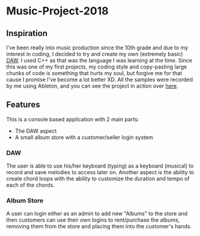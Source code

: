 # Music-Project-2018

## Inspiration
I've been really into music production since the 10th grade and due to my interest in coding, I decided to try and create my own (extremely basic) [DAW](https://en.wikipedia.org/wiki/Digital_audio_workstation). I used C++ as that was the language I was learning at the time. Since this was one of my first projects, my coding style and copy-pasting large chunks of code is something that hurts my soul, but forgive me for that cause I promise I've become a lot better XD. All the samples were recorded by me using Ableton, and you can see the project in action over [here](https://youtu.be/ctjeUV7gCJo).

## Features
This is a console based application with 2 main parts:
  * The DAW aspect
  * A small album store with a customer/seller login system
  
### DAW
The user is able to use his/her keyboard (typing) as a keyboard (musical) to record and save melodies to access later on.
Another aspect is the ability to create chord loops with the ability to customize the duration and tempo of each of the chords.

### Album Store
A user can login either as an admin to add new "Albums" to the store and then customers can use their own logins to rent/purchase the albums, removing them from the store and placing them into the customer's hands.
